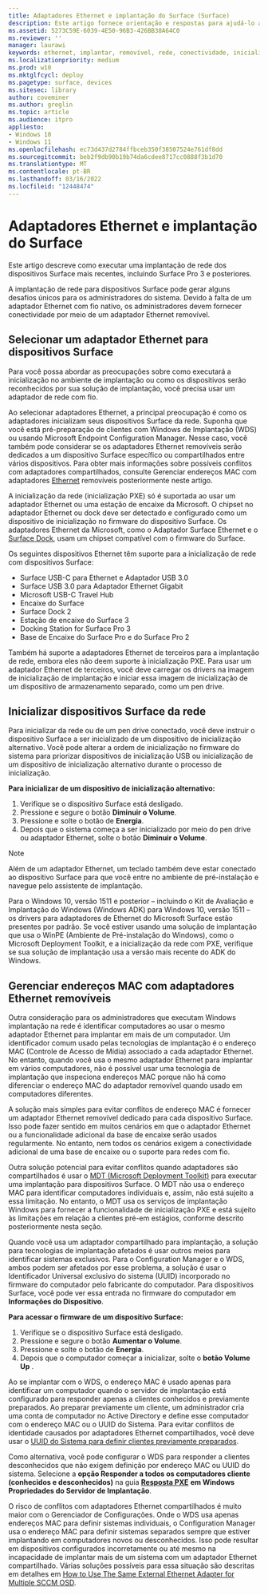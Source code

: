 ```yaml
---
title: Adaptadores Ethernet e implantação do Surface (Surface)
description: Este artigo fornece orientação e respostas para ajudá-lo a executar uma implantação de rede para dispositivos Surface.
ms.assetid: 5273C59E-6039-4E50-96B3-426BB38A64C0
ms.reviewer: ''
manager: laurawi
keywords: ethernet, implantar, removível, rede, conectividade, inicialização, firmware, dispositivo, adaptador, inicialização PXE, USB
ms.localizationpriority: medium
ms.prod: w10
ms.mktglfcycl: deploy
ms.pagetype: surface, devices
ms.sitesec: library
author: coveminer
ms.author: greglin
ms.topic: article
ms.audience: itpro
appliesto:
- Windows 10
- Windows 11
ms.openlocfilehash: ec73d437d2784ffbceb350f38507524e761df8dd
ms.sourcegitcommit: beb2f9db90b19b74da6cdee8717cc0888f3b1d70
ms.translationtype: MT
ms.contentlocale: pt-BR
ms.lasthandoff: 03/16/2022
ms.locfileid: "12448474"
---
```

# <a name="ethernet-adapters-and-surface-deployment"></a>Adaptadores Ethernet e implantação do Surface

Este artigo descreve como executar uma implantação de rede dos dispositivos Surface mais recentes, incluindo Surface Pro 3 e posteriores.

A implantação de rede para dispositivos Surface pode gerar alguns desafios únicos para os administradores do sistema. Devido à falta de um adaptador Ethernet com fio nativo, os administradores devem fornecer conectividade por meio de um adaptador Ethernet removível.

## <a name="select-an-ethernet-adapter-for-surface-devices"></a>Selecionar um adaptador Ethernet para dispositivos Surface

Para você possa abordar as preocupações sobre como executará a inicialização no ambiente de implantação ou como os dispositivos serão reconhecidos por sua solução de implantação, você precisa usar um adaptador de rede com fio.

Ao selecionar adaptadores Ethernet, a principal preocupação é como os adaptadores inicializam seus dispositivos Surface da rede. Suponha que você está pré-preparação de clientes com Windows de Implantação (WDS) ou usando Microsoft Endpoint Configuration Manager. Nesse caso, você também pode considerar se os adaptadores Ethernet removíveis serão dedicados a um dispositivo Surface específico ou compartilhados entre vários dispositivos. Para obter mais informações sobre possíveis conflitos com adaptadores compartilhados, consulte Gerenciar endereços MAC com adaptadores [Ethernet](#manage-mac-addresses) removíveis posteriormente neste artigo.

A inicialização da rede (inicialização PXE) só é suportada ao usar um adaptador Ethernet ou uma estação de encaixe da Microsoft. O chipset no adaptador Ethernet ou dock deve ser detectado e configurado como um dispositivo de inicialização no firmware do dispositivo Surface. Os adaptadores Ethernet da Microsoft, como o Adaptador Surface Ethernet e o [Surface Dock](https://www.microsoft.com/surface/accessories/surface-dock), usam um chipset compatível com o firmware do Surface.

Os seguintes dispositivos Ethernet têm suporte para a inicialização de rede com dispositivos Surface:

- Surface USB-C para Ethernet e Adaptador USB 3.0
- Surface USB 3.0 para Adaptador Ethernet Gigabit
- Microsoft USB-C Travel Hub
- Encaixe do Surface
- Surface Dock 2
- Estação de encaixe do Surface 3
- Docking Station for Surface Pro 3 
- Base de Encaixe do Surface Pro e do Surface Pro 2

Também há suporte a adaptadores Ethernet de terceiros para a implantação de rede, embora eles não deem suporte à inicialização PXE. Para usar um adaptador Ethernet de terceiros, você deve carregar os drivers na imagem de inicialização de implantação e iniciar essa imagem de inicialização de um dispositivo de armazenamento separado, como um pen drive.

## <a name="boot-surface-devices-from-the-network"></a>Inicializar dispositivos Surface da rede

Para inicializar da rede ou de um pen drive conectado, você deve instruir o dispositivo Surface a ser inicializado de um dispositivo de inicialização alternativo. Você pode alterar a ordem de inicialização no firmware do sistema para priorizar dispositivos de inicialização USB ou inicialização de um dispositivo de inicialização alternativo durante o processo de inicialização.

**Para inicializar de um dispositivo de inicialização alternativo:**

1. Verifique se o dispositivo Surface está desligado.
2. Pressione e segure o botão **Diminuir o Volume**.
3. Pressione e solte o botão de **Energia**.
4. Depois que o sistema começa a ser inicializado por meio do pen drive ou adaptador Ethernet, solte o botão **Diminuir o Volume**.

>[!NOTE]
>Além de um adaptador Ethernet, um teclado também deve estar conectado ao dispositivo Surface para que você entre no ambiente de pré-instalação e navegue pelo assistente de implantação.

Para o Windows 10, versão 1511 e posterior – incluindo o Kit de Avaliação e Implantação do Windows (Windows ADK) para Windows 10, versão 1511 – os drivers para adaptadores de Ethernet do Microsoft Surface estão presentes por padrão. Se você estiver usando uma solução de implantação que usa o WinPE (Ambiente de Pré-instalação do Windows), como o Microsoft Deployment Toolkit, e a inicialização da rede com PXE, verifique se sua solução de implantação usa a versão mais recente do ADK do Windows.

## <a name="manage-mac-addresses-with-removable-ethernet-adapters"></a><a href="" id="manage-mac-addresses"></a>Gerenciar endereços MAC com adaptadores Ethernet removíveis

Outra consideração para os administradores que executam Windows implantação na rede é identificar computadores ao usar o mesmo adaptador Ethernet para implantar em mais de um computador. Um identificador comum usado pelas tecnologias de implantação é o endereço MAC (Controle de Acesso de Mídia) associado a cada adaptador Ethernet. No entanto, quando você usa o mesmo adaptador Ethernet para implantar em vários computadores, não é possível usar uma tecnologia de implantação que inspeciona endereços MAC porque não há como diferenciar o endereço MAC do adaptador removível quando usado em computadores diferentes.

A solução mais simples para evitar conflitos de endereço MAC é fornecer um adaptador Ethernet removível dedicado para cada dispositivo Surface. Isso pode fazer sentido em muitos cenários em que o adaptador Ethernet ou a funcionalidade adicional da base de encaixe serão usados regularmente. No entanto, nem todos os cenários exigem a conectividade adicional de uma base de encaixe ou o suporte para redes com fio.

Outra solução potencial para evitar conflitos quando adaptadores são compartilhados é usar o [MDT (Microsoft Deployment Toolkit)](/mem/configmgr/mdt) para executar uma implantação para dispositivos Surface. O MDT não usa o endereço MAC para identificar computadores individuais e, assim, não está sujeito a essa limitação. No entanto, o MDT usa os serviços de implantação Windows para fornecer a funcionalidade de inicialização PXE e está sujeito às limitações em relação a clientes pré-em estágios, conforme descrito posteriormente nesta seção.

Quando você usa um adaptador compartilhado para implantação, a solução para tecnologias de implantação afetados é usar outros meios para identificar sistemas exclusivos. Para o Configuration Manager e o WDS, ambos podem ser afetados por esse problema, a solução é usar o Identificador Universal exclusivo do sistema (UUID) incorporado no firmware do computador pelo fabricante do computador. Para dispositivos Surface, você pode ver essa entrada no firmware do computador em **Informações do Dispositivo**.

**Para acessar o firmware de um dispositivo Surface:**

1. Verifique se o dispositivo Surface está desligado.
2. Pressione e segure o botão **Aumentar o Volume**.
3. Pressione e solte o botão de **Energia**.
4. Depois que o computador começar a inicializar, solte o **botão Volume Up** .

Ao se implantar com o WDS, o endereço MAC é usado apenas para identificar um computador quando o servidor de implantação está configurado para responder apenas a clientes conhecidos e previamente preparados. Ao preparar previamente um cliente, um administrador cria uma conta de computador no Active Directory e define esse computador com o endereço MAC ou o UUID do Sistema. Para evitar conflitos de identidade causados por adaptadores Ethernet compartilhados, você deve usar o [UUID do Sistema para definir clientes previamente preparados](/previous-versions/windows/it-pro/windows-server-2012-R2-and-2012/cc742034(v=ws.11)). 

Como alternativa, você pode configurar o WDS para responder a clientes desconhecidos que não exigem definição por endereço MAC ou UUID do sistema. Selecione a **opção Responder a todos os computadores cliente (conhecidos e desconhecidos)** na guia [**Resposta PXE**](/previous-versions/windows/it-pro/windows-server-2008-R2-and-2008/cc732360(v=ws.11)) **em Windows Propriedades do Servidor de Implantação**.

O risco de conflitos com adaptadores Ethernet compartilhados é muito maior com o Gerenciador de Configurações. Onde o WDS usa apenas endereços MAC para definir sistemas individuais, o Configuration Manager usa o endereço MAC para definir sistemas separados sempre que estiver implantando em computadores novos ou desconhecidos. Isso pode resultar em dispositivos configurados incorretamente ou até mesmo na incapacidade de implantar mais de um sistema com um adaptador Ethernet compartilhado. Várias soluções possíveis para essa situação são descritas em detalhes em [How to Use The Same External Ethernet Adapter for Multiple SCCM OSD](https://techcommunity.microsoft.com/t5/core-infrastructure-and-security/how-to-use-the-same-external-ethernet-adapter-for-multiple-sccm/ba-p/257374).
